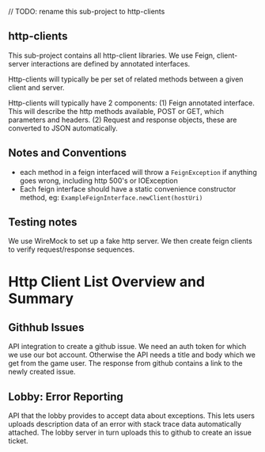 // TODO: rename this sub-project to http-clients
## http-clients

This sub-project contains all http-client libraries.
We use Feign, client-server interactions are defined
by annotated interfaces.

Http-clients will typically be per set of related methods
between a given client and server.

Http-clients will typically have 2 components:
(1) Feign annotated interface. This will describe the http
methods available, POST or GET, which parameters and headers.
(2) Request and response objects, these are converted to
JSON automatically.


## Notes and Conventions

 - each method in a feign interfaced will throw a `FeignException` if anything
goes wrong, including http 500's or IOException
 - Each feign interface should have a static convenience constructor
 method, eg: `ExampleFeignInterface.newClient(hostUri)`


## Testing notes

We use WireMock to set up a fake http server. We then create feign clients
to verify request/response sequences.


# Http Client List Overview and Summary

## Githhub Issues

API integration to create a github issue. We need an auth token for which we use
our bot account. Otherwise the API needs a title and body which we get from
the game user. The response from github contains a link to the newly created
issue.


## Lobby: Error Reporting

API that the lobby provides to accept data about exceptions. This lets users
uploads description data of an error with stack trace data automatically attached.
The lobby server in turn uploads this to github to create an issue ticket.


